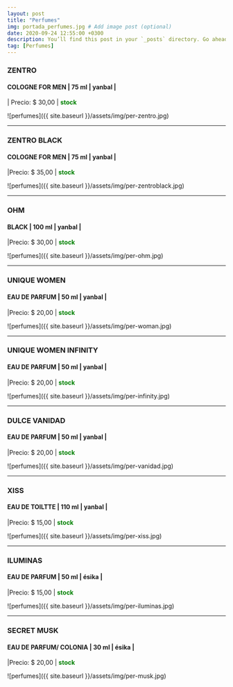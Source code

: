 ```yaml
---
layout: post
title: "Perfumes"
img: portada_perfumes.jpg # Add image post (optional)
date: 2020-09-24 12:55:00 +0300
description: You’ll find this post in your `_posts` directory. Go ahead and edit it and re-build the site to see your changes. # Add post description (optional)
tag: [Perfumes]
---
```

### ZENTRO  
#### COLOGNE FOR MEN  | 75 ml | yanbal  |
| Precio: $ 30,00  | <b style='color:green'> stock </b>

![perfumes]({{ site.baseurl }}/assets/img/per-zentro.jpg)
* * *
### ZENTRO BLACK  
#### COLOGNE FOR MEN  | 75 ml | yanbal  |
|Precio: $  35,00  | <b style='color:green'> stock </b>

![perfumes]({{ site.baseurl }}/assets/img/per-zentroblack.jpg)
* * *
### OHM  
#### BLACK  | 100 ml | yanbal |
|Precio: $ 30,00   | <b style='color:green'> stock </b>

![perfumes]({{ site.baseurl }}/assets/img/per-ohm.jpg)
* * *
### UNIQUE WOMEN 
#### EAU DE PARFUM |  50 ml | yanbal  |
|Precio: $  20,00  | <b style='color:green'> stock </b>

![perfumes]({{ site.baseurl }}/assets/img/per-woman.jpg)
* * *
### UNIQUE WOMEN INFINITY
#### EAU DE PARFUM  | 50 ml | yanbal  | 
|Precio: $  20,00  | <b style='color:green'> stock </b>

![perfumes]({{ site.baseurl }}/assets/img/per-infinity.jpg)
* * *
### DULCE VANIDAD
#### EAU DE PARFUM  | 50 ml | yanbal  |
|Precio: $  20,00  | <b style='color:green'> stock </b>

![perfumes]({{ site.baseurl }}/assets/img/per-vanidad.jpg)
* * *
### XISS
#### EAU DE TOILTTE | 110 ml | yanbal |
|Precio: $  15,00  | <b style='color:green'> stock </b>

![perfumes]({{ site.baseurl }}/assets/img/per-xiss.jpg)
* * *
### ILUMINAS
#### EAU DE PARFUM  | 50 ml | ésika |
|Precio: $  15,00  | <b style='color:green'> stock </b>

![perfumes]({{ site.baseurl }}/assets/img/per-iluminas.jpg)
* * *
### SECRET MUSK
#### EAU DE PARFUM/ COLONIA   | 30 ml | ésika |
|Precio: $  20,00  | <b style='color:green'> stock </b>

![perfumes]({{ site.baseurl }}/assets/img/per-musk.jpg)



